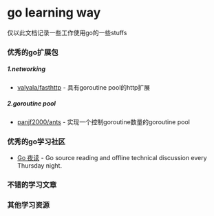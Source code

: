 # go learning way

仅以此文档记录一些工作使用go的一些stuffs

### 优秀的go扩展包    
##### 1.networking     
- [valyala/fasthttp](https://github.com/valyala/fasthttp)  - 具有goroutine pool的http扩展

##### 2.goroutine pool
- [panjf2000/ants](https://github.com/panjf2000/ants/)  - 实现一个控制goroutine数量的goroutine pool  

### 优秀的go学习社区
- [Go 夜读](https://github.com/developer-learning/night-reading-go/)  - Go source reading and offline technical discussion every Thursday night.  

### 不错的学习文章
### 其他学习资源